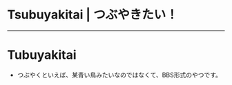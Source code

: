 # Tsubuyakitai | つぶやきたい！
--------------------------------------------
# Tubuyakitai

- つぶやくといえば、某青い鳥みたいなのではなくて、BBS形式のやつです。
